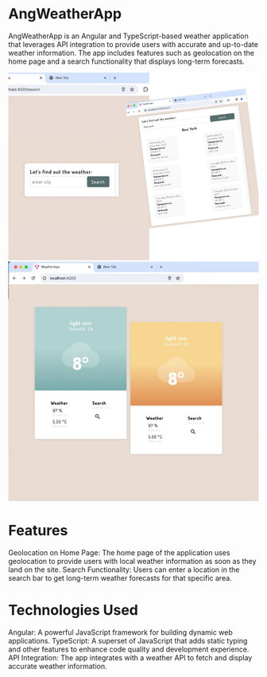 # AngWeatherApp

AngWeatherApp is an Angular and TypeScript-based weather application that leverages API integration to provide users with accurate and up-to-date weather information. The app includes features such as geolocation on the home page and a search functionality that displays long-term forecasts.

![Weather App Logo](src/images/1703691294336.jpeg)
![Weather App Logo](src/images/1703691293211.jpeg)

# Features

Geolocation on Home Page: The home page of the application uses geolocation to provide users with local weather information as soon as they land on the site.
Search Functionality: Users can enter a location in the search bar to get long-term weather forecasts for that specific area.

# Technologies Used

Angular: A powerful JavaScript framework for building dynamic web applications.
TypeScript: A superset of JavaScript that adds static typing and other features to enhance code quality and development experience.
API Integration: The app integrates with a weather API to fetch and display accurate weather information.
